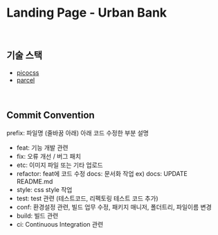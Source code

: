 # Landing Page - Urban Bank

<br />

## 기술 스택

- [picocss](https://picocss.com/docs/)
- [parcel](https://ko.parceljs.org/)

<br />

## Commit Convention

prefix: 파일명
(줄바꿈 아래) 아래 코드 수정한 부분 설명

- feat: 기능 개발 관련
- fix: 오류 개선 / 버그 패치
- etc: 이미지 파일 또는 기타 업로드
- refactor: feat에 코드 수정
  docs: 문서화 작업
  ex) docs: UPDATE README.md
- style: css style 작업
- test: test 관련 (테스트코드, 리펙토링 테스트 코드 추가)
- conf: 환경설정 관련, 빌드 업무 수정, 패키지 매니저, 폴더트리, 파일이름 변경
- build: 빌드 관련
- ci: Continuous Integration 관련
